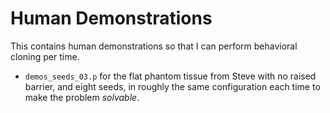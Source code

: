 # Human Demonstrations

This contains human demonstrations so that I can perform behavioral cloning per time.

- `demos_seeds_03.p` for the flat phantom tissue from Steve with no raised barrier, and eight seeds, in roughly the same configuration each time to make the problem *solvable*.
